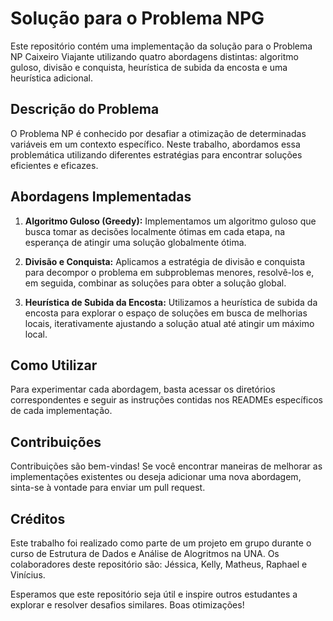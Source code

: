 # Solução para o Problema NPG

Este repositório contém uma implementação da solução para o Problema NP Caixeiro Viajante utilizando quatro abordagens distintas: algoritmo guloso, divisão e conquista, heurística de subida da encosta e uma heurística adicional.

## Descrição do Problema
O Problema NP é conhecido por desafiar a otimização de determinadas variáveis em um contexto específico. Neste trabalho, abordamos essa problemática utilizando diferentes estratégias para encontrar soluções eficientes e eficazes.

## Abordagens Implementadas
1. **Algoritmo Guloso (Greedy):** Implementamos um algoritmo guloso que busca tomar as decisões localmente ótimas em cada etapa, na esperança de atingir uma solução globalmente ótima.

2. **Divisão e Conquista:** Aplicamos a estratégia de divisão e conquista para decompor o problema em subproblemas menores, resolvê-los e, em seguida, combinar as soluções para obter a solução global.

3. **Heurística de Subida da Encosta:** Utilizamos a heurística de subida da encosta para explorar o espaço de soluções em busca de melhorias locais, iterativamente ajustando a solução atual até atingir um máximo local.


## Como Utilizar
Para experimentar cada abordagem, basta acessar os diretórios correspondentes e seguir as instruções contidas nos READMEs específicos de cada implementação.

## Contribuições
Contribuições são bem-vindas! Se você encontrar maneiras de melhorar as implementações existentes ou deseja adicionar uma nova abordagem, sinta-se à vontade para enviar um pull request.

## Créditos
Este trabalho foi realizado como parte de um projeto em grupo durante o curso de Estrutura de Dados e Análise de Alogritmos na UNA. Os colaboradores deste repositório  são: Jéssica, Kelly, Matheus, Raphael e Vinícius.

Esperamos que este repositório seja útil e inspire outros estudantes a explorar e resolver desafios similares. Boas otimizações!
